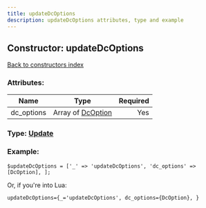 ```yaml
---
title: updateDcOptions
description: updateDcOptions attributes, type and example
---
```

## Constructor: updateDcOptions  
[Back to constructors index](index.md)



### Attributes:

| Name     |    Type       | Required |
|----------|:-------------:|---------:|
|dc\_options|Array of [DcOption](../types/DcOption.md) | Yes|



### Type: [Update](../types/Update.md)


### Example:

```
$updateDcOptions = ['_' => 'updateDcOptions', 'dc_options' => [DcOption], ];
```  

Or, if you're into Lua:  


```
updateDcOptions={_='updateDcOptions', dc_options={DcOption}, }

```


